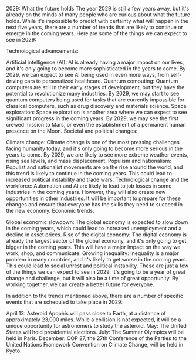 2029: What the future holds
The year 2029 is still a few years away, but it's already on the minds of many people who are curious about what the future holds. While it's impossible to predict with certainty what will happen in the next five years, there are a number of trends that are likely to continue or emerge in the coming years. Here are some of the things we can expect to see in 2029:

Technological advancements:

Artificial intelligence (AI): AI is already having a major impact on our lives, and it's only going to become more sophisticated in the years to come. By 2029, we can expect to see AI being used in even more ways, from self-driving cars to personalized healthcare.
Quantum computing: Quantum computers are still in their early stages of development, but they have the potential to revolutionize many industries. By 2029, we may start to see quantum computers being used for tasks that are currently impossible for classical computers, such as drug discovery and materials science.
Space exploration: Space exploration is another area where we can expect to see significant progress in the coming years. By 2029, we may see the first crewed mission to Mars, or even the establishment of a permanent human presence on the Moon.
Societal and political changes:

Climate change: Climate change is one of the most pressing challenges facing humanity today, and it's only going to become more serious in the years to come. By 2029, we are likely to see more extreme weather events, rising sea levels, and mass displacement.
Populism and nationalism: Populist and nationalist movements are on the rise around the world, and this trend is likely to continue in the coming years. This could lead to increased political instability and trade wars.
Technological change and the workforce: Automation and AI are likely to lead to job losses in some industries in the coming years. However, they will also create new opportunities in other industries. It will be important to prepare for these changes and ensure that everyone has the skills they need to succeed in the new economy.
Economic trends:

Global economic slowdown: The global economy is expected to slow down in the coming years, which could lead to increased unemployment and a decline in asset prices.
Rise of the digital economy: The digital economy is already the largest sector of the global economy, and it's only going to get bigger in the coming years. This will have a major impact on the way we work, shop, and communicate.
Growing inequality: Inequality is a major problem in many countries, and it's likely to get worse in the coming years. This could lead to social unrest and political instability.
These are just a few of the things we can expect to see in 2029. It's going to be a year of great change and challenge, but it will also be a time of great opportunity. By working together, we can create a better future for everyone.

In addition to the trends mentioned above, there are a number of specific events that are scheduled to take place in 2029:

April 13: Asteroid Apophis will pass close to Earth, at a distance of approximately 23,000 miles. While a collision is not expected, it will be a unique opportunity for astronomers to study the asteroid.
May: The United States will hold presidential elections.
July: The Summer Olympics will be held in Paris.
December: COP 27, the 27th Conference of the Parties to the United Nations Framework Convention on Climate Change, will be held in Kyoto.
